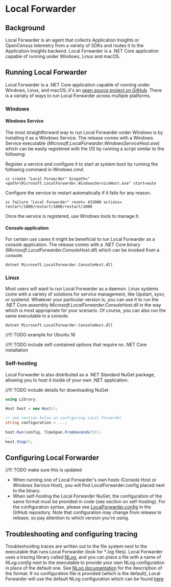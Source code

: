 # Local Forwarder

## Background
Local Forwarder is an agent that collects Application Insights or OpenCensus telemetry from a variety of SDKs and routes it to the Application Insights backend.
Local Forwarder is a .NET Core application capable of running under Windows, Linux and macOS.

## Running Local Forwarder
Local Forwarder is a .NET Core application capable of running under Windows, Linux, and macOS; it's an [open source project on GitHub](https://github.com/Microsoft/ApplicationInsights-LocalForwarder/releases). There is a variaty of ways to run Local Forwarder across multiple platforms.

### Windows
#### Windows Service
The most straightforward way to run Local Forwarder under Windows is by installing it as a Windows Service. The release comes with a Windows Service executable (*Microsoft.LocalForwarder.WindowsServiceHost.exe*) which can be easily registered with the OS by running a script similar to the following:

Register a service and configure it to start at system boot by running the following command in Windows *cmd*.
```
sc create "Local Forwarder" binpath="<path>\Microsoft.LocalForwarder.WindowsServiceHost.exe" start=auto
```

Configure the service to restart automatically if it fails for any reason.
```
sc failure "Local Forwarder" reset= 432000 actions= restart/1000/restart/1000/restart/1000
```

Once the service is registered, use Windows tools to manage it.
#### Console application
For certain use cases it might be beneficial to run Local Forwarder as a console application. The release comes with a .NET Core binary (*Microsoft.LocalForwarder.ConsoleHost.dll*) which can be invoked from a console.
```batchfile
dotnet Microsoft.LocalForwarder.ConsoleHost.dll
```
### Linux
Most users will want to run Local Forwarder as a daemon. Linux systems come with a variety of solutions for service management, like Upstart, sysv, or systemd. Whatever your particular version is, you can use it to run the .NET Core assembly *Microsoft.LocalForwarder.ConsoleHost.dll* in the way which is most appropriate for your scenario. Of course, you can also run the same executable in a console.
```batchfile
dotnet Microsoft.LocalForwarder.ConsoleHost.dll
```
//!!! TODO example for Ubuntu 16

//!!! TODO include self-contained options that require no .NET Core installation

### Self-hosting
Local Forwarder is also distributed as a .NET Standard NuGet package, allowing you to host it inside of your own .NET application.

//!!! TODO include details for downloading NuGet

```C#
using Library;
...
Host host = new Host();

// see section below on configuring Local Forwarder
string configuration = ...;
    
host.Run(config, TimeSpan.FromSeconds(5));
...
host.Stop();
```

## Configuring Local Forwarder
//!!! TODO make sure this is updated
* When running one of Local Forwarder's own hosts (Console Host or Windows Service Host), you will find LocalForwarder.config placed next to the binary.
* When self-hosting the Local Forwarder NuGet, the configuration of the same format must be provided in code (see section on self-hosting). For the configuration syntax, please see [LocalForwarder.config](https://github.com/Microsoft/ApplicationInsights-LocalForwarder/blob/master/src/ConsoleHost/LocalForwarder.config) in the GitHub repository. Note that configuration may change from release to release, so pay attention to which version you're using.

## Troubleshooting and configuring tracing
Troubleshooting traces are written out to the file system next to the executable that runs Local Forwarder (look for **.log* files). Local Forwarder uses a tracing library called [NLog](https://nlog-project.org/), and you can place a file with a name of *NLog.config* next to the executable to provide your own NLog configuration in place of the default one. See [NLog documentation](https://github.com/NLog/NLog/wiki/Configuration-file#configuration-file-format) for the description of the format. If no configuration file is provided (which is the default), Local Forwarder will use the default NLog configuration which can be found [here](https://github.com/Microsoft/ApplicationInsights-LocalForwarder/blob/master/src/Common/NLog.config).